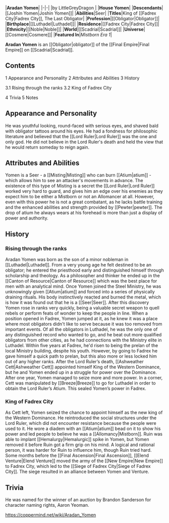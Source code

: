 |**Aradan Yomen**|
|-|-|
|by  LittleGreyDragon |
|**House Yomen**|
|**Descendants**|[[Joshin Yomen\|Joshin Yomen]]|
|**Abilities**|Seer|
|**Titles**|King of [[Fadrex City\|Fadrex City]], The Last Obligator|
|**Profession**|[[Obligator\|Obligator]]|
|**Birthplace**|[[Luthadel\|Luthadel]]|
|**Residence**|[[Fadrex City\|Fadrex City]]|
|**Ethnicity**|[[Noble\|Noble]]|
|**World**|[[Scadrial\|Scadrial]]|
|**Universe**|[[Cosmere\|Cosmere]]|
|**Featured In**|*Mistborn Era 1*|

**Aradan Yomen** is an [[Obligator\|obligator]] of the [[Final Empire\|Final Empire]] on [[Scadrial\|Scadrial]].

## Contents

1 Appearance and Personality
2 Attributes and Abilities
3 History

3.1 Rising through the ranks
3.2 King of Fadrex City


4 Trivia
5 Notes


## Appearance and Personality
He was youthful looking, round-faced with serious eyes, and shaved bald with obligator tattoos around his eyes.  He had a fondness for philosophic literature and believed that the [[Lord Ruler\|Lord Ruler]] was the one and only god. He did not believe in the Lord Ruler's death and held the view that he would return someday to reign again.

## Attributes and Abilities
Yomen is a Seer - a [[Misting\|Misting]] who can burn [[Atium\|atium]] - which allows him to see an attacker's movements in advance. The existence of this type of Misting is a secret the [[Lord Ruler\|Lord Ruler]] worked very hard to guard, and gives him an edge over his enemies as they expect him to be either a Mistborn or not an Allomancer at all. However, even with this power he is not a great combatant, as he lacks battle training and the enhanced abilities and strength provided by [[Pewter\|pewter]].
The drop of atium he always wears at his forehead is more than just a display of power and authority.

## History
### Rising through the ranks
Aradan Yomen was born as the son of a minor nobleman in [[Luthadel\|Luthadel]]. From a very young age he felt destined to be an obligator; he entered the priesthood early and distinguished himself through scholarship and theology. As a philosopher and thinker he ended up in the [[Canton of Resource\|Canton of Resource]] which was the best place for men with an analytical mind.
Once Yomen joined the Steel Ministry, he was unknowingly given [[Atium\|atium]] and forced into a series of physically draining rituals. His body instinctively reacted and burned the metal, which is how it was found out that he is a [[Seer\|Seer]].
After this discovery Yomen rose in ranks very quickly, being a valuable secret weapon to quell rebels or perform feats of wonder to keep the people in line.
When a position opened in Fadrex, Yomen jumped at it, as he knew it was a place where most obligators didn't like to serve because it was too removed from important events. Of all the obligators in Luthadel, he was the only one of any distinguished record who wanted to go, and he beat out more qualified obligators from other cities, as he had connections with the Ministry elite in Luthadel.
Within five years at Fadrex, he'd risen to being the prelan of the local Ministry building, despite his youth. However, by going to Fadrex he gave himself a quick path to prelan, but this also more or less locked him out of any higher ranks. After the Lord Ruler’s death, [[Ashweather Cett\|Ashweather Cett]] appointed himself King of the Western Dominance, but he and Yomen ended up in a struggle for power over the Dominance. After one year, Yomen managed to seize more and more power. In a corner, Cett was manipulated by [[Breeze\|Breeze]] to go for Luthadel in order to obtain the Lord Ruler’s Atium. This sealed Yomen’s power in Fadrex.

### King of Fadrex City
As Cett left, Yomen seized the chance to appoint himself as the new king of the Western Dominance. He reintroduced the social structures under the Lord Ruler, which did not encounter resistance because the people were used to it. He wore a diadem with an [[Atium\|atium]] bead on it to show his power and led people to believe he was a [[Allomancy\|Mistborn]]. Ruin was able to implant [[Hemalurgy\|Hemalurgic]] spike in Yomen, but Yomen removed it before Ruin got a firm grip on his mind. A logical and rational person, it was harder for Ruin to influence him, though Ruin tried hard.
Some months before the [[Final Ascension\|Final Ascension]], [[Elend Venture\|Elend Venture]] moved the army of the [[New Empire\|New Empire]] to Fadrex City, which led to the [[Siege of Fadrex City\|Siege of Fadrex City]]. The siege resulted in an alliance between Yomen and Venture.

## Trivia
He was named for the winner of an auction by Brandon Sanderson for character naming rights, Aaron Yeoman.


https://coppermind.net/wiki/Aradan_Yomen